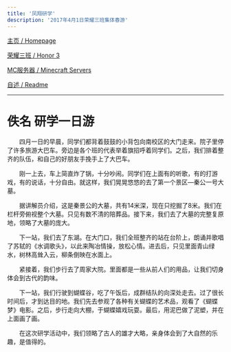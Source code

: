 ```yaml
---
title: '凤翔研学'
description: '2017年4月1日荣耀三班集体春游'
---
```


[主页 / Homepage](http://zhilu.fun)

[荣耀三班 / Honor 3](http://zhilu.fun/honor3)

[MC服务器 / Minecraft Servers](http://zhilu.fun/mc)

[自述 / Readme](http://zhilu.fun/README)

------

# 佚名 研学一日游

　　四月一日的早晨，同学们都背着鼓鼓的小背包向南校区的大门走来。院子里停了许多旅游大巴车。旁边是各个班的代表举着旗招呼着同学们。之后，我们排着整齐的队伍，和自己的好朋友手挽手上了大巴车。

　　刚一上去，车上简直炸了锅，十分吵闹。同学们在上面有的听歌，有的打游戏，有的说话，十分自由。就这样，我们晃晃悠悠的去了第一个景区—秦公一号大墓。            

　　据讲解员介绍，这是秦景公的大墓，共有14米深，现在只挖掘了8米。我们在栏杆旁俯视整个大墓。只见有数不清的陪葬品。接下来，我们去了大墓的完整复原地，领略了大墓的庞大。

　　下一站，我们去了东湖。在大门口，我们全班整齐的站在台阶上，朗诵并歌唱了苏轼的《水调歌头》，以此来陶冶情操，放松心情。进去后，只见里面青山绿水，树林高耸入云，柳条倒映在水面上。

　　紧接着，我们步行去了周家大院。里面都是一些从前人们的用品，让我们切身体会到古代的韵味。

　　下一站，我们行驶到蝴蝶谷，吃了午饭后，成群结队的向深处走去。过了很长时间后，才到达目的地。我们先去参观了各种有关蝴蝶的艺术品，观看了《蝴蝶梦》电影。之后，步行走向大棚，于蝴蝶嬉戏玩耍。最后，用泥巴做了泥塑，并在上面画了画。

　　在这次研学活动中，我们领略了古人的雄才大略，亲身体会到了大自然的乐趣，是值得的。